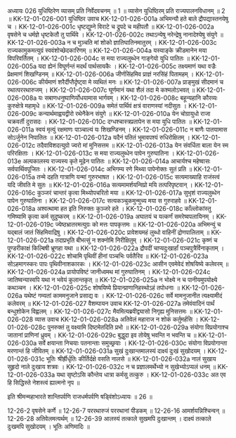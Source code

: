 अध्यायः 026
युधिष्ठिरेण व्यासम् प्रति निर्वेदवचनम् ॥ 1 ॥ व्यासेन युधिष्ठिरम् प्रति राज्यपालनविधानम् ॥ 2 ॥
KK-12-01-026-001	युधिष्ठिर उवाच 
KK-12-01-026-001a	अभिमन्यौ हते बाले द्रौपद्यास्तनयेषु च ।
KK-12-01-026-001c	धृष्टद्युम्ने विराटे च द्रुपदे च महीपतौ ॥
KK-12-01-026-002a	वृषसेने च धर्मज्ञे धृष्टकेतौ तु पार्थिवे ।
KK-12-01-026-002c	तथाऽन्येषु नरेन्द्रेषु नानादेश्येषु संयुगे ॥
KK-12-01-026-003a	न च मुञ्चति मां शोको ज्ञातिघातिनमातुरम् ।
KK-12-01-026-003c	राज्यकामुकमत्युग्रं स्ववंशोच्छेदकारिणम् ॥
KK-12-01-026-004a	यस्याङ्के क्रीडमानेन मया विपरिवर्तितम् ।
KK-12-01-026-004c	स मया राज्यलुब्धेन गाङ्गेयो युधि पातितः ॥
KK-12-01-026-005a	यदा ह्येनं विघूर्णन्तं मदर्थं पार्थसायकैः ।
KK-12-01-026-005c	तक्ष्यमाणं यथा वज्रैः प्रेक्षमाणं शिखण्डिनम् ॥
KK-12-01-026-006a	जीर्णसिंहमिव प्राज्ञं नरसिंहं पितामहम् ।
KK-12-01-026-006c	कीर्यमाणं शरैर्दीप्तैर्दृष्ट्वा मे व्यथितं मनः ॥
KK-12-01-026-007a	प्राङ्मुखं सीदमानं च रथात्पररथारुजम् ।
KK-12-01-026-007c	घूर्णमानं यथा शैलं तदा मे कश्मलोऽभवत् ॥
KK-12-01-026-008a	यः सबाणधनुष्पाणिर्योधयामास भार्गवम् ।
KK-12-01-026-008c	बहून्यहानि कौरव्यः कुरुक्षेत्रे महामृधे ॥
KK-12-01-026-009a	समेतं पार्थिवं क्षत्रं वाराणस्यां नदीसुतः ।
KK-12-01-026-009c	कन्यार्थमाह्वयद्वीरो रथेनैकेन संयुगे ॥
KK-12-01-026-010a	येन चोग्रायुधो राजा चक्रवर्ती दुरासदः ।
KK-12-01-026-010c	दग्धश्चास्त्रप्रतापेन स मया युधि पातितः ॥
KK-12-01-026-011a	स्वयं मृत्युं रक्षमाणः पाञ्चाल्यं यः शिखण्डिनम् ।
KK-12-01-026-011c	न बाणैः पातयामास सोऽर्जुनेन निपातितः ॥
KK-12-01-026-012a	यदैनं पतितं भूमावपश्यं रुधिरोक्षितम् ।
KK-12-01-026-012c	तदैवाविशदत्युग्रो ज्वरो मां मुनिसत्तम ॥
KK-12-01-026-013a	येन संवर्धिता बाला येन स्म परिरक्षिताः ।
KK-12-01-026-013c	स मया राज्यलुब्धेन पापेन गुरुघातिना ।
KK-12-01-026-013e	अल्पकालस्य राज्यस्य कृते मूढेन पातितः ॥
KK-12-01-026-014a	आचार्यश्च महेष्वासः सर्वपार्थिवपूजितः ।
KK-12-01-026-014c	अभिगम्य रणे मिथ्या पापेनोक्तः सुतं प्रति ॥
KK-12-01-026-015a	तन्मे दहति गात्राणि यन्मां गुरुरभाषत ।
KK-12-01-026-015c	सत्यमाख्याहि राजंस्त्वं यदि जीवति मे सुतः ॥
KK-12-01-026-016a	सत्यमामर्शयन्विप्रो मयि तत्परिपृष्टवान् ।
KK-12-01-026-016c	कुञ्जरं चान्तरं कृत्वा मिथ्योपचरितो मया ॥
KK-12-01-026-017a	सुभृशं राज्यलुब्धेन पापेन गुरुघातिना ।
KK-12-01-026-017c	सत्यकञ्चुकमुन्मुच्य मया स गुरुराहवे ॥
KK-12-01-026-018a	अश्वत्थामा हत इति निरुक्तः कुञ्जरे हते ।
KK-12-01-026-018c	काँल्लोकांस्तु गमिष्यामि कृत्वा कर्म सुदुष्करम् ॥
KK-12-01-026-019a	अघातयं च यत्कर्णं समरेष्वपलायिनम् ।
KK-12-01-026-019c	ज्येष्ठभ्रातरमत्युग्रः को मत्तः पापकृत्तमः ॥
KK-12-01-026-020a	अभिमन्युं च यद्बालं जातं सिंहमिवाद्रिषु ।
KK-12-01-026-020c	प्रावेशयमहं लुब्धो वाहिनीं द्रोणपालिताम् ॥
KK-12-01-026-021a	तदाप्रभृति बीभत्सुं न शक्नोमि निरीक्षितुम् ।
KK-12-01-026-021c	कृष्णं च पुण्डरीकाक्षं किल्बिषी भ्रूणहा यथा ॥
KK-12-01-026-022a	द्रौपदीं चाप्यदुःखार्हां पञ्चपुत्रैर्विनाकृताम् ।
KK-12-01-026-022c	शोचामि पृथिवीं हीनां पञ्चभिः पर्वतैरिव ॥
KK-12-01-026-023a	सोऽहमागस्करः पापः पृथिवीनाशकारकः ।
KK-12-01-026-023c	आसीन एवमेवेदं शोषयिष्ये कलेवरम् ॥
KK-12-01-026-024a	प्रायोपविष्टं जानीध्वमथ मां गुरुघातिनम् ।
KK-12-01-026-024c	जातिष्वन्यास्वपि यथा न भवेयं कुलान्तकृत् ॥
KK-12-01-026-025a	न भोक्ष्ये न च पानीयमुपयोक्ष्ये कथञ्चन ।
KK-12-01-026-025c	शोषयिष्ये प्रियान्प्राणानिहस्थोऽहं तपोधनाः ॥
KK-12-01-026-026a	यथेष्टं गम्यतां काममनुजाने प्रसाद्य वः ।
KK-12-01-026-026c	सर्वे मामनुजानीत त्यक्ष्यामीदं कलेवरम् ॥
KK-12-01-026-027	वैशम्पायन उवाच 
KK-12-01-026-027a	तमेवंवादिनं पार्थं बन्धुशोकेन विह्वलम् ।
KK-12-01-026-027c	मैवमित्यब्रवीद्व्यासो निगृह्य मुनिसत्तमः ॥
KK-12-01-026-028	व्यास उवाच 
KK-12-01-026-028a	अतिवेलं महाराज न शोकं कर्तुमर्हसि ।
KK-12-01-026-028c	पुनरुक्तं तु वक्ष्यामि दिष्टमेतदिति प्रभो ॥
KK-12-01-026-029a	संयोगा विप्रयोगाश्च जातानां प्राणिनां ध्रुवम् ।
KK-12-01-026-029c	बुद्धुदा इव तोयेषु भवन्ति न भवन्ति च ॥
KK-12-01-026-030a	सर्वे क्षयान्ता निचयाः पतनान्ताः समुच्छ्रयाः ।
KK-12-01-026-030c	संयोगा विप्रयोगान्ता मरणान्तं हि जीवितम् ॥
KK-12-01-026-031a	सुखं दुःखान्तमालस्यं दाक्ष्यं दुःखं सुखोदयम् ।
KK-12-01-026-031c	भूतिः श्रीर्ह्रीर्धृतिः कीर्तिर्दक्षे वसति नालसे ॥
KK-12-01-026-032a	नालं सुखाय सुहृदो नाले दुःखाय शत्रवः ।
KK-12-01-026-032c	न च प्रज्ञालमर्थेभ्यो न सुखेभ्योऽप्यलं धनम् ॥
KK-12-01-026-033a	यथा सृष्टोऽसि कौन्तेय धात्रा कर्मसु तत्कुरु ।
KK-12-01-026-033c	अत एव हि सिद्धिस्ते नेशस्त्वं ह्यात्मनो नृप ॥ 

इति श्रीमन्महाभारते शान्तिपर्वणि राजधर्मपर्वणि षड्विंशोऽध्यायः ॥ 26 ॥

12-26-2 वृषसेने कर्णे ॥ 12-26-7 पररथारुजं पररथानां पीडकम् ॥ 12-26-16 आमर्शयन्निश्चिन्वन् ॥ 12-26-28 अतिवेलमत्यर्थम् ॥ 12-26-39 आलस्यं तत्काले सुखमपि दुःखान्तम् । दाक्ष्यं तत्काले दुःखमपि सुखोदयम् । भूतिः अणिमादिः ॥
